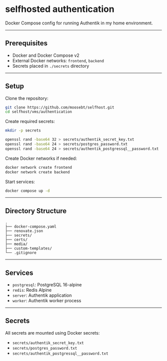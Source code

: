 # selfhosted authentication

Docker Compose config for running Authentik in my home environment.

---

## Prerequisites

- Docker and Docker Compose v2
- External Docker networks: `frontend`, `backend`
- Secrets placed in `./secrets` directory

---

## Setup

Clone the repository:

```bash
git clone https://github.com/moosebt/selfhost.git
cd selfhost/vms/authentication
```

Create required secrets:

```bash
mkdir -p secrets

openssl rand -base64 32 > secrets/authentik_secret_key.txt
openssl rand -base64 24 > secrets/postgres_password.txt
openssl rand -base64 24 > secrets/authentik_postgressql__password.txt
```

Create Docker networks if needed:

```bash
docker network create frontend
docker network create backend
```

Start services:

```bash
docker compose up -d
```

---

## Directory Structure

```
.
├── docker-compose.yaml
├── renovate.json
├── secrets/
├── certs/
├── media/
├── custom-templates/
└── .gitignore
```

---

## Services

- `postgresql`: PostgreSQL 16-alpine
- `redis`: Redis Alpine
- `server`: Authentik application
- `worker`: Authentik worker process

---

## Secrets

All secrets are mounted using Docker secrets:

- `secrets/authentik_secret_key.txt`
- `secrets/postgres_password.txt`
- `secrets/authentik_postgressql__password.txt`


